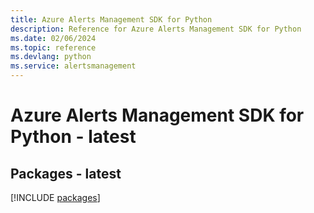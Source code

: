```yaml
---
title: Azure Alerts Management SDK for Python
description: Reference for Azure Alerts Management SDK for Python
ms.date: 02/06/2024
ms.topic: reference
ms.devlang: python
ms.service: alertsmanagement
---
```

# Azure Alerts Management SDK for Python - latest
## Packages - latest
[!INCLUDE [packages](alerts-management-index.md)]